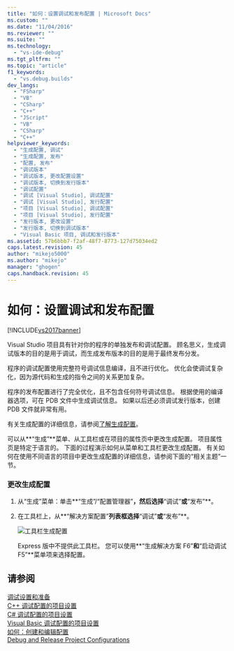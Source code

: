 ```yaml
---
title: "如何：设置调试和发布配置 | Microsoft Docs"
ms.custom: ""
ms.date: "11/04/2016"
ms.reviewer: ""
ms.suite: ""
ms.technology: 
  - "vs-ide-debug"
ms.tgt_pltfrm: ""
ms.topic: "article"
f1_keywords: 
  - "vs.debug.builds"
dev_langs: 
  - "FSharp"
  - "VB"
  - "CSharp"
  - "C++"
  - "JScript"
  - "VB"
  - "CSharp"
  - "C++"
helpviewer_keywords: 
  - "生成配置, 调试"
  - "生成配置, 发布"
  - "配置, 发布"
  - "调试版本"
  - "调试版本, 更改配置设置"
  - "调试版本, 切换到发行版本"
  - "调试配置"
  - "调试 [Visual Studio], 调试配置"
  - "调试 [Visual Studio], 发行配置"
  - "项目 [Visual Studio], 调试配置"
  - "项目 [Visual Studio], 发行配置"
  - "发行版本, 更改设置"
  - "发行版本, 切换到调试版本"
  - "Visual Basic 项目, 调试和发行版本"
ms.assetid: 57b6bbb7-f2af-48f7-8773-127d75034ed2
caps.latest.revision: 45
author: "mikejo5000"
ms.author: "mikejo"
manager: "ghogen"
caps.handback.revision: 45
---
```

# 如何：设置调试和发布配置
[!INCLUDE[vs2017banner](../code-quality/includes/vs2017banner.md)]

Visual Studio 项目具有针对你的程序的单独发布和调试配置。  顾名思义，生成调试版本的目的是用于调试，而生成发布版本的目的是用于最终发布分发。  
  
 程序的调试配置使用完整符号调试信息编译，且不进行优化。  优化会使调试复杂化，因为源代码和生成的指令之间的关系更加复杂。  
  
 程序的发布配置进行了完全优化，且不包含任何符号调试信息。  根据使用的编译器选项，可在 PDB 文件中生成调试信息。  如果以后还必须调试发行版本，创建 PDB 文件就非常有用。  
  
 有关生成配置的详细信息，请参阅[了解生成配置](../ide/understanding-build-configurations.md)。  
  
 可以从**“生成”**菜单、从工具栏或在项目的属性页中更改生成配置。  项目属性页是特定于语言的。  下面的过程演示如何从菜单和工具栏更改生成配置。  有关如何在使用不同语言的项目中更改生成配置的详细信息，请参阅下面的“相关主题”一节。  
  
### 更改生成配置  
  
1.  从“生成”菜单：单击**“生成”\/“配置管理器”**，然后选择**“调试”**或**“发布”**。  
  
2.  在工具栏上，从**“解决方案配置”**列表框选择**“调试”**或**“发布”**。  
  
     ![工具栏生成配置](~/docs/debugger/media/toolbarbuildconfiguration.png "ToolbarBuildConfiguration")  
  
     Express 版中不提供此工具栏。  您可以使用**“生成解决方案 F6”**和**“启动调试 F5”**菜单项来选择配置。  
  
## 请参阅  
 [调试设置和准备](../debugger/debugger-settings-and-preparation.md)   
 [C\+\+ 调试配置的项目设置](../debugger/project-settings-for-a-cpp-debug-configuration.md)   
 [C\# 调试配置的项目设置](../debugger/project-settings-for-csharp-debug-configurations.md)   
 [Visual Basic 调试配置的项目设置](../debugger/project-settings-for-a-visual-basic-debug-configuration.md)   
 [如何：创建和编辑配置](../ide/how-to-create-and-edit-configurations.md)   
 [Debug and Release Project Configurations](http://msdn.microsoft.com/zh-cn/0440b300-0614-4511-901a-105b771b236e)